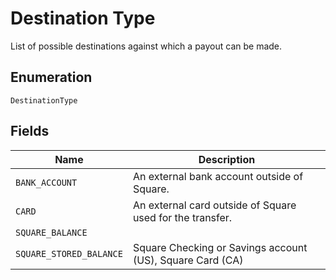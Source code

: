 
# Destination Type

List of possible destinations against which a payout can be made.

## Enumeration

`DestinationType`

## Fields

| Name | Description |
|  --- | --- |
| `BANK_ACCOUNT` | An external bank account outside of Square. |
| `CARD` | An external card outside of Square used for the transfer. |
| `SQUARE_BALANCE` |  |
| `SQUARE_STORED_BALANCE` | Square Checking or Savings account (US), Square Card (CA) |

